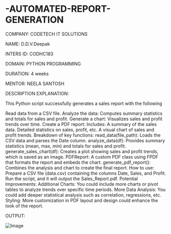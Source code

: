# -AUTOMATED-REPORT-GENERATION



COMPANY: CODETECH IT SOLUTIONS

NAME: D.D.V.Deepak 

INTERS ID:  CODHC183

DOMAIN: PYTHON PROGRAMMING

DURATION: 4 weeks 

MENTOR: NEELA SANTOSH

DESCRIPTION EXPLANATION:

 This Python script successfully generates a sales report with the following 

Read data from a CSV file.
Analyze the data: Computes summary statistics and totals for sales and profit.
Generate a chart: Visualizes sales and profit trends over time.
Create a PDF report: Includes:
A summary of the sales data.
Detailed statistics on sales, profit, etc.
A visual chart of sales and profit trends.
Breakdown of key functions:
read_data(file_path): Loads the CSV data and parses the Date column.
analyze_data(df): Provides summary statistics (mean, max, min) and totals for sales and profit.
generate_sales_chart(df): Creates a plot showing sales and profit trends, which is saved as an image.
PDFReport: A custom PDF class using FPDF that formats the report and embeds the chart.
generate_pdf_report(): Combines the analysis and chart to create the final report.
How to use:
Prepare a CSV file (data.csv) containing the columns Date, Sales, and Profit.
Run the script, and it will output the Sales_Report.pdf.
Potential Improvements:
Additional Charts: You could include more charts or pivot tables to analyze trends over specific time periods.
More Data Analysis: You could add deeper statistical analysis such as correlation, regressions, etc.
Styling: More customization in PDF layout and design could enhance the look of the report.

OUTPUT:

![Image](https://github.com/user-attachments/assets/7230d130-c04a-4f03-8353-86ac7527cee4)
